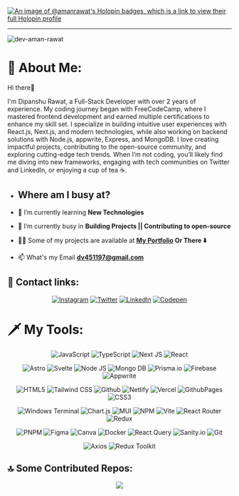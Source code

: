 [![An image of @amanrawat's Holopin badges, which is a link to view their full Holopin profile](https://holopin.me/amanrawat)](https://holopin.io/@amanrawat)
<hr>
  
<div align="left">
<img src="https://komarev.com/ghpvc/?username=dev-aman-rawat&label=Profile%20views&color=03176e&style=for-the-badge" alt="dev-aman-rawat" />

# 🤔 About Me:
 <div> 
   <p> Hi there👋 </p> <p> I'm Dipanshu Rawat, a Full-Stack Developer with over 2 years of experience. My coding journey began with FreeCodeCamp, where I mastered frontend development and earned multiple certifications to enhance my skill set. I specialize in building intuitive user experiences with React.js, Next.js, and modern technologies, while also working on backend solutions with Node.js, appwrite, Express, and MongoDB.
I love creating impactful projects, contributing to the open-source community, and exploring cutting-edge tech trends. When I’m not coding, you’ll likely find me diving into new frameworks, engaging with tech communities on Twitter and LinkedIn, or enjoying a cup of tea ☕. </p> 
 </div>
 
- ## Where am I busy at?

- 🌱 I’m currently learning **New Technologies**

- 🔭 I’m currently busy in **Building Projects || Contributing to open-source** 
  
- 👨‍💻 Some of my projects are available at **[My Portfolio](https://dipanshurdev.netlify.app/) Or There ⬇️**
  
- 📫 What's my Email **dv451197@gmail.com**
  
</div>


## 🔎 Contact links:
<div align="center">

[![Instagram](https://img.shields.io/badge/Instagram-%23E4405F.svg?logo=Instagram&logoColor=white)](https://instagram.com/dipanshurdev)
[![Twitter](https://img.shields.io/badge/Twitter-%23000.svg?logo=X&logoColor=white)](https://twitter.com/dipanshurdev)
[![LinkedIn](https://img.shields.io/badge/LinkedIn-%230077B5.svg?logo=linkedin&logoColor=white)](https://linkedin.com/in/dipanshurdev) 
[![Codepen](https://img.shields.io/badge/Codepen-000000?style=for-the-badge&logo=codepen&logoColor=white)](https://codepen.io/dev-aman-rawat) 
</div>

# 🗡️ My Tools:
<div align="center">
  
![JavaScript](https://img.shields.io/badge/javascript-%23000000.svg?style=for-the-badge&logo=javascript&logoColor=%23F7DF1E) 
![TypeScript](https://img.shields.io/badge/typescript-%23007ACC.svg?style=for-the-badge&logo=typescript&logoColor=white)
![Next JS](https://img.shields.io/badge/Next-black?style=for-the-badge&logo=next.js&logoColor=white)
![React](https://img.shields.io/badge/react-%2300334a.svg?style=for-the-badge&logo=react&logoColor=%2361DAFB)

![Astro](https://img.shields.io/badge/Astro-%23000000.svg?style=for-the-badge&logo=astro&logoColor=#ffffff)
![Svelte](https://img.shields.io/badge/svelte-%23f1413d.svg?style=for-the-badge&logo=svelte&logoColor=white) 
![Node JS](https://img.shields.io/badge/NodeJS-%23000.svg?style=for-the-badge&logo=node.js&logoColor=)
![Mongo DB](https://img.shields.io/badge/mongoDB-%23000.svg?style=for-the-badge&logo=mongodb&logoColor=#ffffff)
![Prisma.io](https://img.shields.io/badge/prisma.io-%23025175.svg?style=for-the-badge&logo=prisma&logoColor=)
![Firebase](https://img.shields.io/badge/firebase-%23000000.svg?style=for-the-badge&logo=firebase)
![Appwrite](https://img.shields.io/badge/Appwrite-%23000000.svg?style=for-the-badge&logo=appwrite&logoColor=#FD356D)

![HTML5](https://img.shields.io/badge/html5-%23E34F26.svg?style=for-the-badge&logo=html5&logoColor=white) 
![Tailwind CSS](https://img.shields.io/badge/Tailwindcss-%23000.svg?style=for-the-badge&logo=tailwindcss)
![Github](https://img.shields.io/badge/Github-121013?style=for-the-badge&logo=github&logoColor=white)
![Netlify](https://img.shields.io/badge/netlify-%23000000.svg?style=for-the-badge&logo=netlify&logoColor=#00C7B7) 
![Vercel](https://img.shields.io/badge/vercel-%23000000.svg?style=for-the-badge&logo=vercel&logoColor=white)
![GithubPages](https://img.shields.io/badge/github%20pages-121013?style=for-the-badge&logo=github&logoColor=white)
![CSS3](https://img.shields.io/badge/css3-%231572B6.svg?style=for-the-badge&logo=css3&logoColor=white)

![Windows Terminal](https://img.shields.io/badge/Windows%20Terminal-%23000.svg?style=for-the-badge&logo=windows-terminal&logoColor=white)
![Chart.js](https://img.shields.io/badge/chart.js-F5788D.svg?style=for-the-badge&logo=chart.js&logoColor=white)
![MUI](https://img.shields.io/badge/MUI-%230081CB.svg?style=for-the-badge&logo=mui&logoColor=white) 
![NPM](https://img.shields.io/badge/NPM-%23CB3837.svg?style=for-the-badge&logo=npm&logoColor=white)
![Vite](https://img.shields.io/badge/vite-%23000F.svg?style=for-the-badge&logo=vite)
![React Router](https://img.shields.io/badge/React%20Router%20Dom-%23000.svg?style=for-the-badge&logo=reactrouter) 
![Redux](https://img.shields.io/badge/redux-%23593d88.svg?style=for-the-badge&logo=redux&logoColor=white)  

![PNPM](https://img.shields.io/badge/pnpm-%234a4a4a.svg?style=for-the-badge&logo=pnpm&logoColor=f69220)
![Figma](https://img.shields.io/badge/figma-%23000.svg?style=for-the-badge&logo=figma) 
![Canva](https://img.shields.io/badge/Canva-%23000.svg?style=for-the-badge&logo=Canva)
![Docker](https://img.shields.io/badge/docker-%23000.svg?style=for-the-badge) 
![React Query](https://img.shields.io/badge/React%20Query-%23000000.svg?style=for-the-badge&logo=reactquery&logoColor=blue)
![Sanity.io](https://img.shields.io/badge/Sanity-%23ffffff.svg?style=for-the-badge&logo=sanity&logoColor=#D6542A)
![Git](https://img.shields.io/badge/Git-%23000000.svg?style=for-the-badge&logo=git)

![Axios](https://img.shields.io/badge/Axios-%23000.svg?style=for-the-badge&logo=axios&logoColor=)
![Redux Toolkit](https://img.shields.io/badge/Redux%20Toolkit-%23593d88.svg?style=for-the-badge&logo=redux)          
</div>

## 🔝 Some Contributed Repos:

<div align="center">
  
![](https://github-contributor-stats.vercel.app/api?username=dipanshurdev&limit=10&hide=B,B+&theme=radical&hide_contributor_rank=false)

</div>
